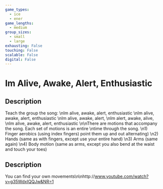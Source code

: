 ```yaml
---
game_types:
  - ice
  - ener
game_lengths:
  - medium
group_sizes:
  - small
  - large
exhausting: False
touching: False
scalable: False
digital: False
---
```

# Im Alive, Awake, Alert, Enthusiastic

## Description
Teach the group the song: \nIm alive, awake, alert, enthusiastic \nIm alive, awake, alert, enthusiastic \nIm alive, awake, alert, \nIm alert, awake, alive, \nIm alive, awake, alert, enthusiastic \n\nThere are motions that accompany the song. Each set of motions is an entire \ntime through the song. \n1) Finger aerobics (using index fingers) point them up and out alternating) \n2) Hands (same as with fingers, except use your entire hand) \n3) Arms (same again) \n4) Body motion (same as arms, except you also bend at the waist and touch your toes)

## Description
You can find your own movements\n\nhttp://www.youtube.com/watch?v=g35WdxIQQJw&NR=1
